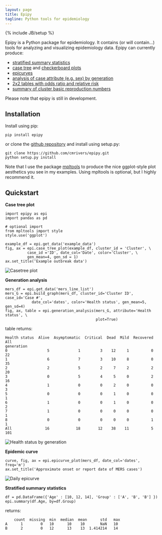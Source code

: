 ```yaml
---
layout: page
title: Epipy
tagline: Python tools for epidemiology
---
```

{% include JB/setup %}

Epipy is a Python package for epidemiology. It contains (or will contain...)
tools for analyzing and visualizing epidemiology data. Epipy can currently produce:

* [stratified summary statistics](http://cmrivers.github.io/epipy/analyses/2014/02/02/basic-epidemiology/)
* [case tree](http://cmrivers.github.io/epipy/plots/2014/02/01/case-tree-plot/) and [checkerboard plots](http://cmrivers.github.io/epipy/plots/2014/02/01/checkerboard-plot/)
* [epicurves](http://cmrivers.github.io/epipy/plots/2014/02/01/epicurves/)
* [analysis of case attribute (e.g. sex) by generation](http://cmrivers.github.io/epipy/analyses/2014/02/02/basic-epidemiology/)
* [2x2 tables with odds ratio and relative risk](http://cmrivers.github.io/epipy/analyses/2014/02/02/basic-epidemiology/)
* [summary of cluster basic reproduction numbers](http://cmrivers.github.io/epipy/analyses/2014/02/02/basic-epidemiology/)

Please note that epipy is still in development.

Installation
------------
Install using pip:
    
    pip install epipy

or clone the [github repository](http://github.com/cmrivers/epipy) and install using setup.py:

    git clone https://github.com/cmrivers/epipy.git
    python setup.py install

Note that I use the package [mpltools](http://tonysyu.github.io/mpltools/) to produce the nice ggplot-style plot aesthetics you see in my examples. Using mpltools is optional, but I highly recommend it.


Quickstart
------------
**Case tree plot**

    import epipy as epi
    import pandas as pd

    # optional import
    from mpltools import style
    style.use('ggplot')

    example_df = epi.get_data('example_data')
    fig, ax = epi.case_tree_plot(example_df, cluster_id = 'Cluster', \
              case_id ='ID', date_col='Date', color='Cluster', \
              gen_mean=4, gen_sd = 1)
    ax.set_title('Example outbreak data')

![Casetree plot](http://github.com/cmrivers/epipy/blob/master/figs/example_casetree.png?raw=true)

**Generation analysis**

    mers_df = epi.get_data('mers_line_list')
    mers_G = epi.build_graph(mers_df, cluster_id='Cluster ID', case_id='Case #',
		        date_col='dates', color='Health status', gen_mean=5, gen_sd=4)
    fig, ax, table = epi.generation_analysis(mers_G, attribute='Health status', \
                                             plot=True)


table returns:

    Health status  Alive  Asymptomatic  Critical  Dead  Mild  Recovered  All
    generation
    0                  5             1         3    12     1          0   22
    1                  6             7         3    10     8          0   35
    2                  2             5         2     7     2          2   20
    3                  0             5         4     5     0          2   16
    4                  1             0         0     2     0          0    3
    5                  0             0         0     1     0          0    1
    6                  1             0         0     1     0          0    2
    7                  1             0         0     0     0          0    1
    8                  0             0         0     0     0          1    1
    All               16            18        12    38    11          5  101

![Health status by generation](https://github.com/cmrivers/epipy/blob/master/figs/mers_generation_hist.png?raw=true)


**Epidemic curve**

    curve, fig, ax = epi.epicurve_plot(mers_df, date_col='dates', freq='m')
    ax.set_title('Approximate onset or report date of MERS cases')

![Daily epicurve](https://github.com/cmrivers/epipy/blob/master/figs/month_epicurve.png?raw=true)


**Stratified summary statistics**

    df = pd.DataFrame({'Age' : [10, 12, 14], 'Group' : ['A', 'B', 'B'] })
    epi.summary(df.Age, by=df.Group)

returns:

        count  missing  min  median  mean      std   max
    A      1        0   10      10    10       NaN   10
    B      2        0   12      13    13  1.414214   14

    
